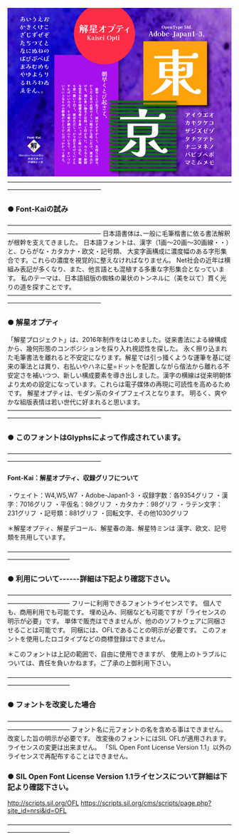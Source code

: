 ![Opti](documentation/img/Opti.png)
———————————————————————————————————————————————————
### ● Font-Kaiの試み
———————————————————————————————————————————————————
日本語書体は､一般に毛筆楷書に依る書法解釈が根幹を支えてきました。
日本語フォントは、漢字（1画〜20画〜30画線・・）と、ひらがな・カタカナ・欧文・記号類、
大変字画構成に濃度幅のある字形集合です。これらの濃度を視覚的に整えなければなりません。
Net社会の近年は横組み表記が多くなり、また、他言語とも混植する多重な字形集合となっています。
私のテーマは、日本語組版の蜘蛛の巣状のトンネルに（美を以て）貫く光りの道を探すことです。
———————————————————————————————————————————————————
### ● 解星オプティ
「解星プロジェクト」は、2016年制作をはじめました。従来書法による線構成から、幾何形態のコンポジションを採り入れ視認性を探した。
永く擦り込まれた毛筆書法を離れると不安定になります。解星では引っ掻くような運筆を基に従来の筆法とは異り、右払いやハネに星=ドットを配置しながら偕法から離れる不安定さを補いつつ、新しい構成要素を導き出しました。漢字の横線は従来明朝体より太めの設定になっています。これらは電子媒体の再現に可読性を高めるためです。
解星オプティは、モダン系のタイプフェイスとなります。
明るく、爽やかな組版表情は若い世代に好まれると思います。
———————————————————————————————————————————————————
### ● このフォントはGlyphsによって作成されています。
———————————————————————————————————————————————————
#### Font-Kai：解星オプティ、収録グリフについて

・ウェイト：W4,W5,W7
・Adobe-Japan1-3
・収録字数：各9354グリフ
・漢字：7016グリフ
・平仮名：98グリフ
・カタカナ：98グリフ
・ラテン文字：231グリフ
・記号類：881グリフ
・回転文字、その他1030グリフ

＊解星オプティ、解星デコール、解星春の海、解星特ミンは
漢字、欧文、記号類を共用しています。

——————————————————————————————————————————————
### ● 利用について------詳細は下記より確認下さい。
——————————————————————————————————————————————
フリーに利用できるフォントライセンスです。
個人でも、商用利用でも可能です。
埋め込み、同梱なども可能ですが「ライセンスの明示が必要」です。
単体で販売はできませんが、他ののソフトウェアに同梱させることは可能です。
同梱には、OFLであることの明示が必要です。
このフォントを使用したロゴタイプなどの商標登録はできません。

＊このフォントは上記の範囲で、自由に使用できますが、
使用上のトラブルについては、責任を負いかねます。ご了承の上御利用下さい。

——————————————————————————————————————————————
### ● フォントを改変した場合
——————————————————————————————————————————————
フォント名に元フォントの名を含める事はできません。改変した旨の明示が必要です。
改変後のフォントにはSIL OFLが適用されます。ライセンスの変更は出来ません。
「SIL Open Font License Version 1.1」以外のライセンスで再配布することはできません。

### ● SIL Open Font License Version 1.1ライセンスについて詳細は下記より確認下さい。
http://scripts.sil.org/OFL
https://scripts.sil.org/cms/scripts/page.php?site_id=nrsi&id=OFL

——————————————————————————————————————————————
